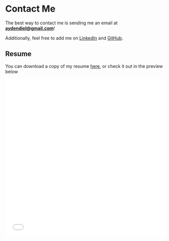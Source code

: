 # Contact Me

The best way to contact me is sending me an email at **[aydendiel@gmail.com](mailto:aydendiel@gmail.com)**!

Additionally, feel free to add me on [LinkedIn](https://www.linkedin.com/in/ayden-diel-9b0972191/) and [GitHub](https://github.com/leiDnedyA/).

## Resume
You can download a copy of my resume [here](resume.pdf), or check it out in the preview below

<embed class="bordered" src="resume.pdf" width="100%" height="500px" type="application/pdf">
